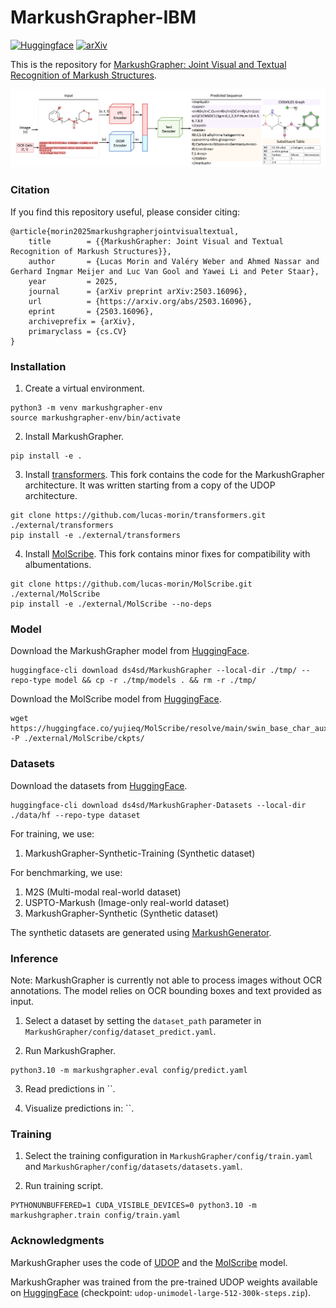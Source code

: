 # MarkushGrapher-IBM

[![Huggingface](https://img.shields.io/badge/%F0%9F%A4%97%20Hugging%20Face-MarkushGrapher%0ADatasets%0A-blue)](https://huggingface.co/datasets/ds4sd/MarkushGrapher-Datasets)
[![arXiv](https://img.shields.io/badge/arXiv-2308.12234-919191.svg)](https://doi.org/10.48550/arXiv.2503.16096)

This is the repository for [MarkushGrapher: Joint Visual and Textual Recognition of Markush Structures](https://arxiv.org/abs/2503.16096).

<img src="assets/architecture.png" alt="Description of the image" width="900" />

### Citation 

If you find this repository useful, please consider citing:

```
@article{morin2025markushgrapherjointvisualtextual,
	title        = {{MarkushGrapher: Joint Visual and Textual Recognition of Markush Structures}},
	author       = {Lucas Morin and Valéry Weber and Ahmed Nassar and Gerhard Ingmar Meijer and Luc Van Gool and Yawei Li and Peter Staar},
	year         = 2025,
	journal      = {arXiv preprint arXiv:2503.16096},
	url          = {https://arxiv.org/abs/2503.16096},
	eprint       = {2503.16096},
	archiveprefix = {arXiv},
	primaryclass = {cs.CV}
}
```

### Installation

1. Create a virtual environment.
```
python3 -m venv markushgrapher-env
source markushgrapher-env/bin/activate
```

2. Install MarkushGrapher.
```
pip install -e .
```

3. Install [transformers](https://github.com/lucas-morin/transformers). This fork contains the code for the MarkushGrapher architecture. It was written starting from a copy of the UDOP architecture.
```
git clone https://github.com/lucas-morin/transformers.git ./external/transformers
pip install -e ./external/transformers
```

4. Install [MolScribe](https://github.com/lucas-morin/MolScribe.git). This fork contains minor fixes for compatibility with albumentations.
```
git clone https://github.com/lucas-morin/MolScribe.git ./external/MolScribe
pip install -e ./external/MolScribe --no-deps
```

### Model

Download the MarkushGrapher model from [HuggingFace](https://huggingface.co/ds4sd/MarkushGrapher/).
```
huggingface-cli download ds4sd/MarkushGrapher --local-dir ./tmp/ --repo-type model && cp -r ./tmp/models . && rm -r ./tmp/
```

Download the MolScribe model from [HuggingFace](https://huggingface.co/yujieq/MolScribe/). 
```
wget https://huggingface.co/yujieq/MolScribe/resolve/main/swin_base_char_aux_1m680k.pth -P ./external/MolScribe/ckpts/ 
```

### Datasets 

Download the datasets from [HuggingFace](https://huggingface.co/datasets/ds4sd/MarkushGrapher-Datasets).
```
huggingface-cli download ds4sd/MarkushGrapher-Datasets --local-dir ./data/hf --repo-type dataset
```

For training, we use:
1. MarkushGrapher-Synthetic-Training (Synthetic dataset)

For benchmarking, we use:
1. M2S (Multi-modal real-world dataset)
2. USPTO-Markush (Image-only real-world dataset)
3. MarkushGrapher-Synthetic (Synthetic dataset)

The synthetic datasets are generated using [MarkushGenerator](https://github.com/DS4SD/MarkushGenerator). 

### Inference

Note: MarkushGrapher is currently not able to process images without OCR annotations. The model relies on OCR bounding boxes and text provided as input. 

1. Select a dataset by setting the `dataset_path` parameter in `MarkushGrapher/config/dataset_predict.yaml`.

2. Run MarkushGrapher.
```
python3.10 -m markushgrapher.eval config/predict.yaml
```
3. Read predictions in ``. 

4. Visualize predictions in: ``. 

### Training

1. Select the training configuration in `MarkushGrapher/config/train.yaml` and `MarkushGrapher/config/datasets/datasets.yaml`.

2. Run training script.
```
PYTHONUNBUFFERED=1 CUDA_VISIBLE_DEVICES=0 python3.10 -m markushgrapher.train config/train.yaml
```

### Acknowledgments

MarkushGrapher uses the code of [UDOP](https://arxiv.org/abs/2212.02623) and the [MolScribe](https://arxiv.org/abs/2205.14311) model. 

MarkushGrapher was trained from the pre-trained UDOP weights available on [HuggingFace](https://huggingface.co/ZinengTang/Udop) (checkpoint: `udop-unimodel-large-512-300k-steps.zip`).
